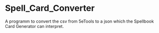# Spell_Card_Converter
A programm to convert the csv from 5eTools to a json which the Spellbook Card Generator can interpret.
